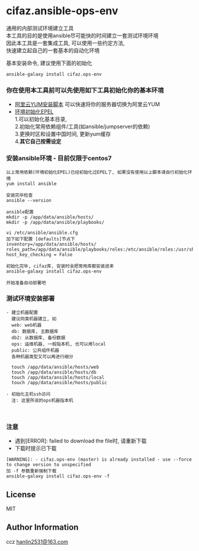cifaz.ansible-ops-env
========================

通用的内部测试环境建立工具  
本工具的目的是使用ansible尽可能快的时间建立一套测试环境环境  
因此本工具是一套集成工具, 可以使用一些约定方法,   
快速建立起自己的一套基本的自动化环境  

基本安装命令, 建议使用下面的初始化
```
ansible-galaxy install cifaz.ops-env
```

### 你在使用本工具前可以先使用如下工具初始化你的基本环境
 - [阿里云YUM安装脚本](yumforali.sh) 可以快速将你的服务器切换为阿里云YUM
 - [环境初始化EPEL](centos-env-init.sh)   
    1.可以初始化基本目录,   
    2.初始化常用依赖组件/工具(如ansible/jumpserver的依赖)   
    3.更换时区和设置中国时间, 更新yum缓存  
    4.**其它自己按需设定**
    
### 安装ansible环境 - 目前仅限于centos7
````
以上常用依赖(环境初始化EPEL)已经初始化过EPEL了, 如果没有使用以上脚本请自行初始化环境
yum install ansible
  
安装完毕检查
ansible --version
  
ansible配置
mkdir -p /app/data/ansible/hosts/
mkdir -p /app/data/ansible/playbooks/
  
vi /etc/ansible/ansible.cfg
加下如下配置 [defaults]节点下
inventory=/app/data/ansible/hosts/
roles_path=/app/data/ansible/playbooks/roles:/etc/ansible/roles:/usr/share/ansible/roles
host_key_checking = False

初始化完毕, cifaz库, 安装时会把常用库都安装进来
ansible-galaxy install cifaz.ops-env
  
开始准备自动部署吧
````

### 测试环境安装部署
```
- 建立机器配置
  建议同类机器建立, 如
  web: web机器
  db: 数据库, 主数据库
  db2: 从数据库, 备份数据
  ops: 运维机器, 一般指本机, 也可以用local
  public: 公共组件机器
  各种机器类型又可以再进行细分
   
  touch /app/data/ansible/hosts/web
  touch /app/data/ansible/hosts/db
  touch /app/data/ansible/hosts/local
  touch /app/data/ansible/hosts/public
  
- 初始化主机ssh访问
  注: 这里所说的ops机器指本机
  
  
```


### 注意
- 遇到[ERROR]: failed to download the file时, 请重新下载
- 下载时提示已下载
```
[WARNING]: - cifaz.ops-env (master) is already installed - use --force to change version to unspecified
加 -f 参数重新强制下载
ansible-galaxy install cifaz.ops-env -f
```

License
-------

MIT

Author Information
------------------

ccz <hanlin2531@163.com>

